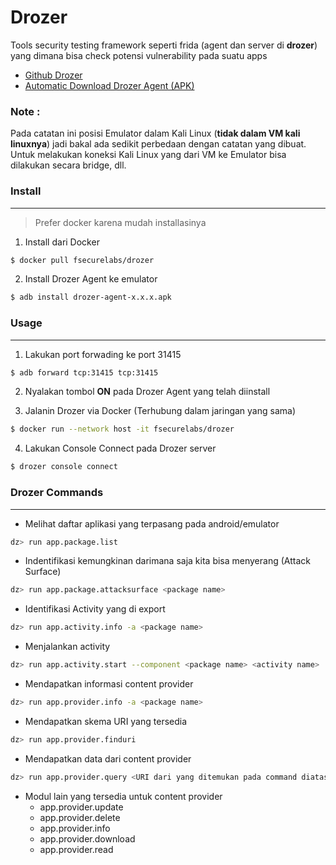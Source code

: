 # Drozer
Tools security testing framework seperti frida (agent dan server di **drozer**) yang dimana bisa check potensi vulnerability pada suatu apps 
- [Github Drozer](https://github.com/WithSecureLabs/drozer)
- [Automatic Download Drozer Agent (APK)](https://github.com/FSecureLABS/drozer/releases/download/2.3.4/drozer-agent-2.3.4.apk)

### Note :
Pada catatan ini posisi Emulator dalam Kali Linux (**tidak dalam VM kali linuxnya**) jadi bakal ada sedikit perbedaan dengan catatan yang dibuat. Untuk melakukan koneksi Kali Linux yang dari VM ke Emulator bisa dilakukan secara bridge, dll.


### Install
---
> Prefer docker karena mudah installasinya

1. Install dari Docker
```bash
$ docker pull fsecurelabs/drozer
```

2. Install Drozer Agent ke emulator
```bash
$ adb install drozer-agent-x.x.x.apk
```


### Usage
---

1. Lakukan port forwading ke port 31415
```bash
$ adb forward tcp:31415 tcp:31415
```

2. Nyalakan tombol **ON** pada Drozer Agent yang telah diinstall

3. Jalanin Drozer via Docker (Terhubung dalam jaringan yang sama)
```bash
$ docker run --network host -it fsecurelabs/drozer
```

4. Lakukan Console Connect pada Drozer server
```bash
$ drozer console connect
```


### Drozer Commands
---
- Melihat daftar aplikasi yang terpasang pada android/emulator
```bash
dz> run app.package.list
```

- Indentifikasi kemungkinan darimana saja kita bisa menyerang (Attack Surface)
```bash
dz> run app.package.attacksurface <package name>
```

- Identifikasi Activity yang di export
```bash
dz> run app.activity.info -a <package name>
```

- Menjalankan activity
```bash
dz> run app.activity.start --component <package name> <activity name>
```

- Mendapatkan informasi content provider
```bash
dz> run app.provider.info -a <package name>
```

- Mendapatkan skema URI yang tersedia
```bash
dz> run app.provider.finduri
```

- Mendapatkan data dari content provider
```bash
dz> run app.provider.query <URI dari yang ditemukan pada command diatas>
```

- Modul lain yang tersedia untuk content provider
	- app.provider.update
	- app.provider.delete
	- app.provider.info
	- app.provider.download
	- app.provider.read
